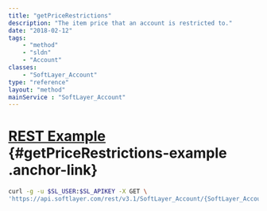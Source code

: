 ```yaml
---
title: "getPriceRestrictions"
description: "The item price that an account is restricted to."
date: "2018-02-12"
tags:
    - "method"
    - "sldn"
    - "Account"
classes:
    - "SoftLayer_Account"
type: "reference"
layout: "method"
mainService : "SoftLayer_Account"
---
```


# [REST Example](#getPriceRestrictions-example) <a href="/article/rest/"><i class="fas fa-question"></i></a> {#getPriceRestrictions-example .anchor-link} 
```bash
curl -g -u $SL_USER:$SL_APIKEY -X GET \
'https://api.softlayer.com/rest/v3.1/SoftLayer_Account/{SoftLayer_AccountID}/getPriceRestrictions'
```
